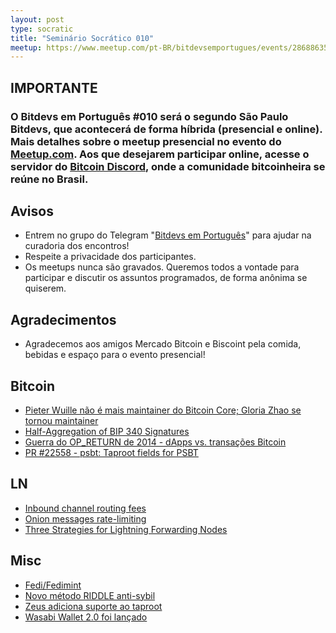 ```yaml
---
layout: post
type: socratic
title: "Seminário Socrático 010"
meetup: https://www.meetup.com/pt-BR/bitdevsemportugues/events/286886353/
---
```


## IMPORTANTE   

### O Bitdevs em Português #010 será o segundo São Paulo Bitdevs, que acontecerá de forma híbrida (presencial e online). Mais detalhes sobre o meetup presencial no evento do [Meetup.com](https://www.meetup.com/pt-BR/bitdevsemportugues/events/286886353/). Aos que desejarem participar online, acesse o servidor do  [Bitcoin Discord](https://discord.bitcoinheiros.com/), onde a comunidade bitcoinheira se reúne no Brasil.

## Avisos

- Entrem no grupo do Telegram "[Bitdevs em Português](https://t.me/joinchat/lHusQ1bV9fUyNDY5)" para ajudar na curadoria dos encontros!
- Respeite a privacidade dos participantes. 
- Os meetups nunca são gravados. Queremos todos a vontade para participar e discutir os assuntos programados, de forma anônima se quiserem.

## Agradecimentos

- Agradecemos aos amigos Mercado Bitcoin e Biscoint pela comida, bebidas e espaço para o evento presencial!

## Bitcoin

- [Pieter Wuille não é mais maintainer do Bitcoin Core; Gloria Zhao se tornou maintainer](https://twitter.com/saorihonorato/status/1545442259566559239)
- [Half-Aggregation of BIP 340 Signatures](https://blog.blockstream.com/half-aggregation-of-bip-340-signatures/)
- [Guerra do OP_RETURN de 2014 - dApps vs. transações Bitcoin](https://blog.bitmex.com/dapps-or-only-bitcoin-transactions-the-2014-debate/)
- [PR #22558 - psbt: Taproot fields for PSBT](https://github.com/bitcoin/bitcoin/pull/22558)

## LN

- [Inbound channel routing fees](https://lists.linuxfoundation.org/pipermail/lightning-dev/2022-July/003643.html)
- [Onion messages rate-limiting](https://lists.linuxfoundation.org/pipermail/lightning-dev/2022-June/003623.html)
- [Three Strategies for Lightning Forwarding Nodes](https://lists.linuxfoundation.org/pipermail/lightning-dev/2022-June/003617.html)

## Misc

- [Fedi/Fedimint](https://www.fedi.xyz/)
- [Novo método RIDDLE anti-sybil](https://gist.github.com/AdamISZ/51349418be08be22aa2b4b469e3be92f)
- [Zeus adiciona suporte ao taproot](https://github.com/ZeusLN/zeus/releases/tag/v0.6.5-rc1)
- [Wasabi Wallet 2.0 foi lançado](https://bitcoinops.org/en/newsletters/2022/04/06/#wabisabi-alternative-to-payjoin)
